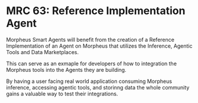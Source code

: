 # MRC 63: Reference Implementation Agent 

Morpheus Smart Agents will benefit from the creation of a Reference Implementation of an Agent on Morpheus that utilizes the Inference, Agentic Tools and Data Marketplaces.

This can serve as an exmaple for developers of how to integration the Morpheus tools into the Agents they are building. 

By having a user facing real world application consuming Morpheus inference, accessing agentic tools, and storinng data the whole community gains a valuable way to test their integrations.


